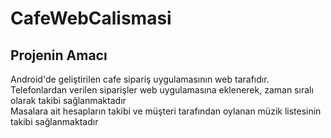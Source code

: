 # CafeWebCalismasi
## Projenin Amacı

Android'de geliştirilen cafe sipariş uygulamasının web tarafıdır. <br>
Telefonlardan verilen siparişler web uygulamasına eklenerek, zaman sıralı olarak takibi sağlanmaktadır <br>
Masalara ait hesapların takibi ve müşteri tarafından oylanan müzik listesinin takibi sağlanmaktadır <br>
